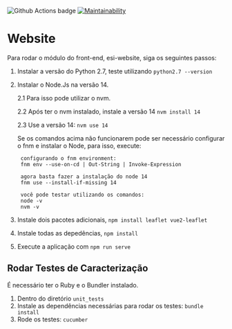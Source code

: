 ![Github Actions badge](https://github.com/DuPorangaba/esi-website/actions/workflows/build.yml/badge.svg) 
[![Maintainability](https://api.codeclimate.com/v1/badges/61c313545307b69a204e/maintainability)](https://codeclimate.com/github/DuPorangaba/esi-website/maintainability) 


# Website

Para rodar o módulo do front-end, esi-website, siga os seguintes passos:

1. Instalar a versão do Python 2.7, teste utilizando `python2.7 --version`
2. Instalar o Node.Js na versão 14.
    
    2.1 Para isso pode utilizar o nvm.
    
    2.2 Após ter o nvm instalado, instale a versão 14 `nvm install 14`
    
    2.3 Use a versão 14: `nvm use 14`

   Se os comandos acima não funcionarem pode ser necessário configurar o fnm e instalar o Node, para isso, execute:

        configurando o fnm environment:
        fnm env --use-on-cd | Out-String | Invoke-Expression
   
        agora basta fazer a instalação do node 14
        fnm use --install-if-missing 14

        você pode testar utilizando os comandos:
        node -v
        nvm -v

4. Instale dois pacotes adicionais, `npm install leaflet vue2-leaflet`

5. Instale todas as depedências, `npm install`

6. Execute a aplicação com `npm run serve`

## Rodar Testes de Caracterização

É necessário ter o Ruby e o Bundler instalado.

1. Dentro do diretório `unit_tests`
2. Instale as dependências necessárias para rodar os testes: `bundle install`
3. Rode os testes: `cucumber`



